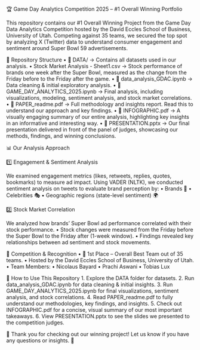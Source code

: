 🏆 Game Day Analytics Competition 2025 – #1 Overall Winning Portfolio

This repository contains our #1 Overall Winning Project from the Game Day Data Analytics Competition hosted by the David Eccles School of Business, University of Utah. Competing against 35 teams, we secured the top spot by analyzing X (Twitter) data to understand consumer engagement and sentiment around Super Bowl 59 advertisements.

📂 Repository Structure
	•	📁 DATA/ → Contains all datasets used in our analysis.
	•	Stock Market Analysis - Sheet1.csv → Stock performance of brands one week after the Super Bowl, measured as the change from the Friday before to the Friday after the game.
	•	📜 data_analysis_GDAC.ipynb → Data cleaning & initial exploratory analysis.
	•	📜 GAME_DAY_ANALYTICS_2025.ipynb → Final analysis, including visualizations, modeling, sentiment analysis, and stock market correlations.
	•	📜 PAPER_readme.pdf → Full methodology and insights report. Read this to understand our approach and key findings.
	•	📜 INFOGRAPHIC.pdf → A visually engaging summary of our entire analysis, highlighting key insights in an informative and interesting way.
	•	📜 PRESENTATION.pptx → Our final presentation delivered in front of the panel of judges, showcasing our methods, findings, and winning conclusions.

📊 Our Analysis Approach

1️⃣ Engagement & Sentiment Analysis

We examined engagement metrics (likes, retweets, replies, quotes, bookmarks) to measure ad impact.
Using VADER (NLTK), we conducted sentiment analysis on tweets to evaluate brand perception by:
	•	Brands 🏢
	•	Celebrities 🎭
	•	Geographic regions (state-level sentiment) 🌍

2️⃣ Stock Market Correlation

We analyzed how brands’ Super Bowl ad performance correlated with their stock performance.
	•	Stock changes were measured from the Friday before the Super Bowl to the Friday after (1-week window).
	•	Findings revealed key relationships between ad sentiment and stock movements.

🏅 Competition & Recognition
	•	🥇 1st Place – Overall Best Team out of 35 teams.
	•	Hosted by the David Eccles School of Business, University of Utah.
	•	Team Members:
	•	Nicolaus Bayard
	•	Prachi Aswani
	•	Tobias Lux

🚀 How to Use This Repository
	1.	Explore the DATA folder for datasets.
	2.	Run data_analysis_GDAC.ipynb for data cleaning & initial insights.
	3.	Run GAME_DAY_ANALYTICS_2025.ipynb for final visualizations, sentiment analysis, and stock correlations.
	4.	Read PAPER_readme.pdf to fully understand our methodologies, key findings, and insights.
	5.	Check out INFOGRAPHIC.pdf for a concise, visual summary of our most important takeaways.
	6.	View PRESENTATION.pptx to see the slides we presented to the competition judges.

🎉 Thank you for checking out our winning project! Let us know if you have any questions or insights. 🚀
